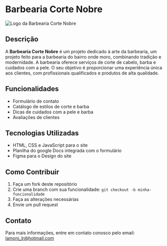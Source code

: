 # Barbearia Corte Nobre

![Logo da Barbearia Corte Nobre]()

## Descrição

A **Barbearia Corte Nobre** é um projeto dedicado à arte da barbearia, um projeto feito para a barbearia do bairro onde moro, combinando tradição e modernidade. A barbearia oferece serviços de corte de cabelo, barba e cuidados com a pele.
O seu objetivo é proporcionar uma experiência única aos clientes, com profissionais qualificados e produtos de alta qualidade.

## Funcionalidades

- Formulário de contato
- Catálogo de estilos de corte e barba
- Dicas de cuidados com a pele e barba
- Avaliações de clientes

## Tecnologias Utilizadas

- HTML, CSS e JavaScript para o site
- Planilha do google Docs integrada com o formulário
- Figma para o Design do site

## Como Contribuir

1. Faça um fork deste repositório
2. Crie uma branch com sua funcionalidade: `git checkout -b minha-funcionalidade`
3. Faça as alterações necessárias
4. Envie um pull request

## Contato

Para mais informações, entre em contato conosco pelo email: lamoni_lr@hotmail.com
